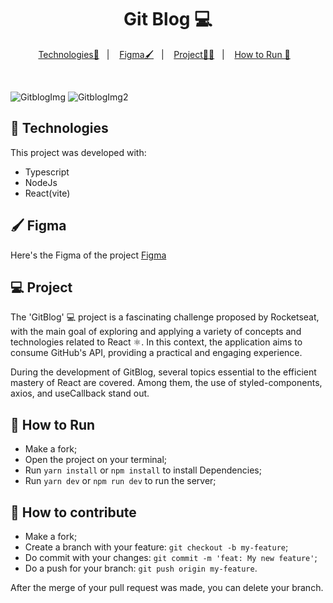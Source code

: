

<p align = "center" >
  <h1 align="center">Git Blog 💻</h1>
</p>

<p align="center">
  <a href="#-Technologies">Technologies🚀</a>&nbsp;&nbsp;&nbsp;|&nbsp;&nbsp;&nbsp;
     <a href="#-Figma">Figma🖌️</a>&nbsp;&nbsp;&nbsp;|&nbsp;&nbsp;&nbsp;
  <a href="#-Project">Project🧑‍💻</a>&nbsp;&nbsp;&nbsp;|&nbsp;&nbsp;&nbsp;
    <a href="#-How-to-Run">How to Run 🏃</a>&nbsp;&nbsp;&nbsp;
  
</p>
</br>

![GitblogImg](https://github.com/BrunodaSilvaLeite/GitBlog/assets/72769991/ab25abc4-b799-404d-b81f-0b94e4f2b3a8)
![GitblogImg2](https://github.com/BrunodaSilvaLeite/GitBlog/assets/72769991/f8af590f-9ead-4ac7-b9c9-772c9d91e216)


## 🚀 Technologies

This project was developed with:

- Typescript
- NodeJs
- React(vite)


## 🖌️ Figma 
Here's the Figma of the project [Figma](https://www.figma.com/file/FVja0VeCK6UssWQq1s8Bt2/GitHub-Blog-(Community)?node-id=406%3A20&mode=dev)


## 💻 Project

The 'GitBlog' 💻 project is a fascinating challenge proposed by Rocketseat, with the main goal of exploring and applying a variety of concepts and technologies related to React ⚛️. In this context, the application aims to consume GitHub's API, providing a practical and engaging experience.

During the development of GitBlog, several topics essential to the efficient mastery of React are covered. Among them, the use of styled-components, axios, and useCallback stand out.


## 🏃 How to Run

- Make a fork;
- Open the project on your terminal;
- Run `yarn install` or `npm install` to install Dependencies;
- Run `yarn dev` or `npm run dev` to run the server;

## 🤔 How to contribute

- Make a fork;
- Create a branch with your feature: `git checkout -b my-feature`;
- Do commit with your changes: `git commit -m 'feat: My new feature'`;
- Do a push for your branch: `git push origin my-feature`.

After the merge of your pull request was made, you can delete your branch.



